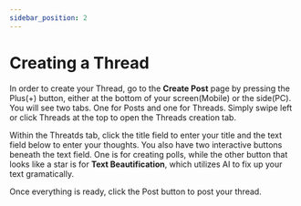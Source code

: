 ```yaml
---
sidebar_position: 2
---
```


# Creating a Thread

In order to create your Thread, go to the **Create Post** page by pressing the Plus(+) button, either at the bottom of your screen(Mobile) or the side(PC). You will see two tabs. One for Posts and one for Threads. Simply swipe left or click Threads at the top to open the Threads creation tab. 

Within the Threatds tab, click the title field to enter your title and the text field below to enter your thoughts. You also have two interactive buttons beneath the text field. One is for creating polls, while the other button that looks like a star is for **Text Beautification**, which utilizes AI to fix up your text gramatically. 

Once everything is ready, click the Post button to post your thread. 
